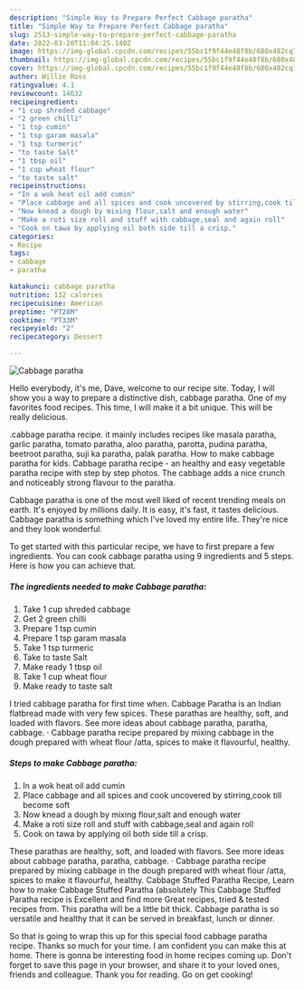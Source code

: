 ```yaml
---
description: "Simple Way to Prepare Perfect Cabbage paratha"
title: "Simple Way to Prepare Perfect Cabbage paratha"
slug: 2513-simple-way-to-prepare-perfect-cabbage-paratha
date: 2022-03-20T11:04:25.140Z
image: https://img-global.cpcdn.com/recipes/55bc1f9f44e48f8b/680x482cq70/cabbage-paratha-recipe-main-photo.jpg
thumbnail: https://img-global.cpcdn.com/recipes/55bc1f9f44e48f8b/680x482cq70/cabbage-paratha-recipe-main-photo.jpg
cover: https://img-global.cpcdn.com/recipes/55bc1f9f44e48f8b/680x482cq70/cabbage-paratha-recipe-main-photo.jpg
author: Willie Ross
ratingvalue: 4.1
reviewcount: 14632
recipeingredient:
- "1 cup shreded cabbage"
- "2 green chilli"
- "1 tsp cumin"
- "1 tsp garam masala"
- "1 tsp turmeric"
- "to taste Salt"
- "1 tbsp oil"
- "1 cup wheat flour"
- "to taste salt"
recipeinstructions:
- "In a wok heat oil add cumin"
- "Place cabbage and all spices and cook uncovered by stirring,cook till become soft"
- "Now knead a dough by mixing flour,salt and enough water"
- "Make a roti size roll and stuff with cabbage,seal and again roll"
- "Cook on tawa by applying oil both side till a crisp."
categories:
- Recipe
tags:
- cabbage
- paratha

katakunci: cabbage paratha 
nutrition: 132 calories
recipecuisine: American
preptime: "PT28M"
cooktime: "PT33M"
recipeyield: "2"
recipecategory: Dessert

---
```



![Cabbage paratha](https://img-global.cpcdn.com/recipes/55bc1f9f44e48f8b/680x482cq70/cabbage-paratha-recipe-main-photo.jpg)

Hello everybody, it's me, Dave, welcome to our recipe site. Today, I will show you a way to prepare a distinctive dish, cabbage paratha. One of my favorites food recipes. This time, I will make it a bit unique. This will be really delicious.

.cabbage paratha recipe. it mainly includes recipes like masala paratha, garlic paratha, tomato paratha, aloo paratha, parotta, pudina paratha, beetroot paratha, suji ka paratha, palak paratha. How to make cabbage paratha for kids. Cabbage paratha recipe - an healthy and easy vegetable paratha recipe with step by step photos. The cabbage adds a nice crunch and noticeably strong flavour to the paratha.

Cabbage paratha is one of the most well liked of recent trending meals on earth. It's enjoyed by millions daily. It is easy, it's fast, it tastes delicious. Cabbage paratha is something which I've loved my entire life. They're nice and they look wonderful.


To get started with this particular recipe, we have to first prepare a few ingredients. You can cook cabbage paratha using 9 ingredients and 5 steps. Here is how you can achieve that.

<!--inarticleads1-->

##### The ingredients needed to make Cabbage paratha:

1. Take 1 cup shreded cabbage
1. Get 2 green chilli
1. Prepare 1 tsp cumin
1. Prepare 1 tsp garam masala
1. Take 1 tsp turmeric
1. Take to taste Salt
1. Make ready 1 tbsp oil
1. Take 1 cup wheat flour
1. Make ready to taste salt


I tried cabbage paratha for first time when. Cabbage Paratha is an Indian flatbread made with very few spices. These parathas are healthy, soft, and loaded with flavors. See more ideas about cabbage paratha, paratha, cabbage. · Cabbage paratha recipe prepared by mixing cabbage in the dough prepared with wheat flour /atta, spices to make it flavourful, healthy. 

<!--inarticleads2-->

##### Steps to make Cabbage paratha:

1. In a wok heat oil add cumin
1. Place cabbage and all spices and cook uncovered by stirring,cook till become soft
1. Now knead a dough by mixing flour,salt and enough water
1. Make a roti size roll and stuff with cabbage,seal and again roll
1. Cook on tawa by applying oil both side till a crisp.


These parathas are healthy, soft, and loaded with flavors. See more ideas about cabbage paratha, paratha, cabbage. · Cabbage paratha recipe prepared by mixing cabbage in the dough prepared with wheat flour /atta, spices to make it flavourful, healthy. Cabbage Stuffed Paratha Recipe, Learn how to make Cabbage Stuffed Paratha (absolutely This Cabbage Stuffed Paratha recipe is Excellent and find more Great recipes, tried &amp; tested recipes from. This paratha will be a little bit thick. Cabbage paratha is so versatile and healthy that it can be served in breakfast, lunch or dinner. 

So that is going to wrap this up for this special food cabbage paratha recipe. Thanks so much for your time. I am confident you can make this at home. There is gonna be interesting food in home recipes coming up. Don't forget to save this page in your browser, and share it to your loved ones, friends and colleague. Thank you for reading. Go on get cooking!
